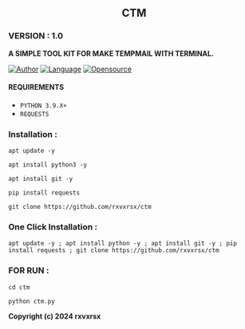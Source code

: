 <h2 align="center"> CTM </h2>
<h3>VERSION : 1.0 </h3>


**A SIMPLE TOOL KIT FOR MAKE TEMPMAIL WITH TERMINAL.**

[![Author](https://img.shields.io/badge/Author-rxvxrsx-blue)](https://github.com/rxvxrsx)
[![Language](https://img.shields.io/badge/Written%20in-Python3-blue)](#)
[![Opensource](https://img.shields.io/badge/Open%20Source-Yes-green)](#)

#### REQUIREMENTS
* `PYTHON 3.9.X+`
* `REQUESTS`
### Installation :

```
apt update -y

apt install python3 -y

apt install git -y

pip install requests

git clone https://github.com/rxvxrsx/ctm

```

### One Click Installation :

```
apt update -y ; apt install python -y ; apt install git -y ; pip install requests ; git clone https://github.com/rxvxrsx/ctm

```

### FOR RUN :

```
cd ctm

python ctm.py

```

<b>Copyright (c) 2024 rxvxrsx</b>
